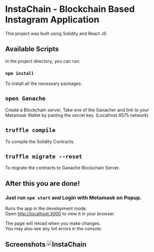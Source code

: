 # InstaChain - Blockchain Based Instagram Application

This project was built using Solidity and React JS 

## Available Scripts

In the project directory, you can run:

### `npm install`

To install all the necessary packages.

## `open Ganache`
Create a Blockchain server,
Take one of the Ganacher and link to your Metamask Wallet by pasting the secret key. (Localhost 8575 network)

## `truffle compile`
To compile the Solidity Contracts.

## `truffle migrate --reset`
To migrate the contracts to Ganache Blockchain Server.

## After this you are done!

### Just run `npm start` and Login with Metamask on Popup.

Runs the app in the development mode.\
Open [http://localhost:3000](http://localhost:3000) to view it in your browser.

The page will reload when you make changes.\
You may also see any lint errors in the console.

## Screenshots ![InstaChain](https://user-images.githubusercontent.com/57758789/168140247-c547831a-6857-4303-a21b-af6b61ccd5ff.png)


